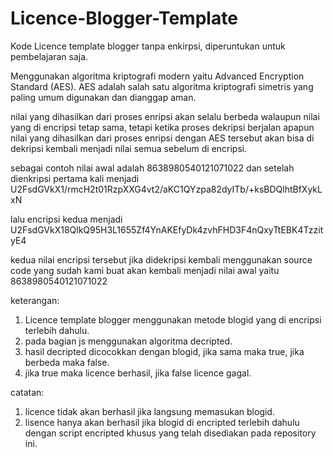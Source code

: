 # Licence-Blogger-Template
Kode Licence template blogger tanpa enkirpsi, diperuntukan untuk pembelajaran saja.

Menggunakan algoritma kriptografi modern yaitu Advanced Encryption Standard (AES). AES adalah salah satu algoritma kriptografi simetris yang paling umum digunakan dan dianggap aman.

nilai yang dihasilkan dari proses enripsi akan selalu berbeda walaupun nilai yang di encripsi tetap sama, tetapi ketika proses dekripsi berjalan apapun nilai yang dihasilkan dari proses enripsi dengan AES tersebut akan bisa di dekripsi kembali menjadi nilai semua sebelum di encripsi.

sebagai contoh nilai awal adalah 8638980540121071022
dan setelah dienkripsi pertama kali menjadi U2FsdGVkX1/rmcH2t01RzpXXG4vt2/aKC1QYzpa82dyITb/+ksBDQlhtBfXykLxN

lalu encripsi kedua menjadi U2FsdGVkX18QlkQ95H3L1655Zf4YnAKEfyDk4zvhFHD3F4nQxyTtEBK4TzzityE4

kedua nilai encripsi tersebut jika didekripsi kembali menggunakan source code yang sudah kami buat akan kembali menjadi nilai awal yaitu 8638980540121071022

keterangan:
1. Licence template blogger menggunakan metode blogid yang di encripsi terlebih dahulu.
2. pada bagian js menggunakan algoritma decripted.
3. hasil decripted dicocokkan dengan blogid, jika sama maka true, jika berbeda maka false.
4. jika true maka licence berhasil, jika false licence gagal.

catatan:
1. licence tidak akan berhasil jika langsung memasukan blogid.
2. lisence hanya akan berhasil jika blogid di encripted terlebih dahulu dengan script encripted khusus yang telah disediakan pada repository ini.

